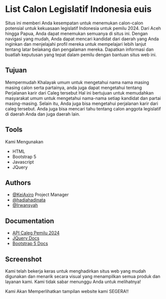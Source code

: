 # List Calon Legislatif Indonesia euis
Situs ini memberi Anda kesempatan untuk menemukan calon-calon potensial untuk kekuasaan legislatif Indonesia untuk pemilu 2024. Dari Aceh hingga Papua, Anda dapat menemukan semuanya di situs ini. Dengan navigasi yang mudah, Anda dapat mencari kandidat dari daerah yang Anda inginkan dan menjelajahi profil mereka untuk mempelajari lebih lanjut tentang latar belakang dan pengalaman mereka. Dapatkan informasi dan buatlah keputusan yang tepat dalam pemilu dengan bantuan situs web ini.

## Tujuan
Mempermudah Khalayak umum untuk mengetahui nama nama masing masing calon serta partainya, anda juga dapat mengetahui tentang Perjalanan karir dari Caleg tersebut
Hal ini bertujuan untuk memudahkan masyarakat umum untuk mengetahui nama-nama setiap kandidat dan partai masing-masing. Selain itu, Anda juga bisa mengetahui perjalanan karir dari caleg tersebut. Anda juga bisa mencari tahu tentang calon anggota legislatif di daerah Anda dan juga daerah lain.

## Tools
Kami Mengunakan
- HTML
- Bootstrap 5
- Javascript
- JQuery

## Authors

- [@KeiAxiro](https://www.github.com/KeiAxiro) Project Manager
- [@hadiahadinata](https://www.github.com/hadiahadinata)
- [@Irwansyah](https://www.github.com/irwansyah22)

## Documentation

- [API Caleg Pemilu 2024](https://caleg.zakiego.com/)
- [JQuery Docs](https://devdocs.io/jquery/)
- [Bootstrap 5 Docs](https://getbootstrap.com/docs/5.3/getting-started/introduction/)
  

## Screenshot
Kami telah bekerja keras untuk menghadirkan situs web yang mudah digunakan dan menarik secara visual yang menampilkan semua produk dan layanan kami. Kami tidak sabar menunggu Anda untuk melihatnya!

Kami Akan Memperlihatkan tampilan website kami SEGERA!!
